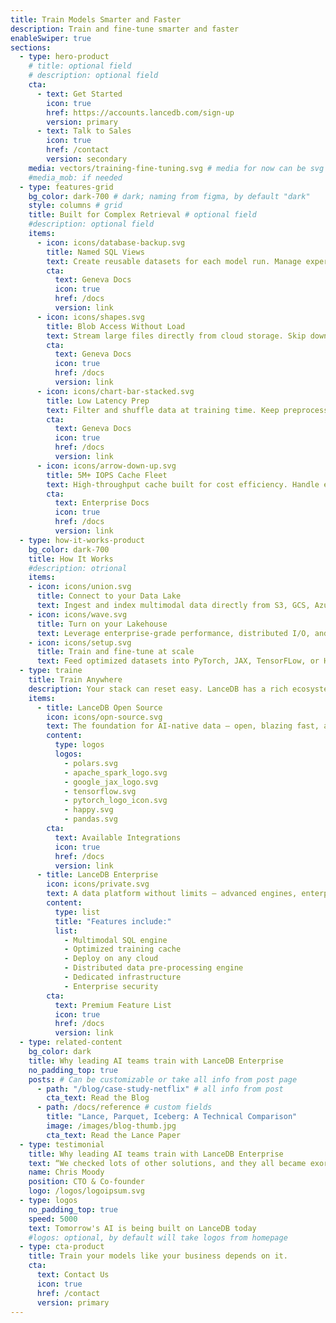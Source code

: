 ```yaml
---
title: Train Models Smarter and Faster
description: Train and fine-tune smarter and faster
enableSwiper: true
sections:
  - type: hero-product
    # title: optional field
    # description: optional field
    cta:
      - text: Get Started
        icon: true
        href: https://accounts.lancedb.com/sign-up
        version: primary
      - text: Talk to Sales
        icon: true
        href: /contact
        version: secondary
    media: vectors/training-fine-tuning.svg # media for now can be svg of image
    #media_mob: if needed
  - type: features-grid
    bg_color: dark-700 # dark; naming from figma, by default "dark"
    style: columns # grid 
    title: Built for Complex Retrieval # optional field
    #description: optional field
    items:
      - icon: icons/database-backup.svg
        title: Named SQL Views
        text: Create reusable datasets for each model run. Manage experiments without duplicating data or rewriting queries.
        cta: 
          text: Geneva Docs
          icon: true
          href: /docs
          version: link
      - icon: icons/shapes.svg
        title: Blob Access Without Load
        text: Stream large files directly from cloud storage. Skip downloads and keep I/O costs low.
        cta: 
          text: Geneva Docs
          icon: true
          href: /docs
          version: link
      - icon: icons/chart-bar-stacked.svg
        title: Low Latency Prep
        text: Filter and shuffle data at training time. Keep preprocessing fast and GPUs fully utilized.
        cta: 
          text: Geneva Docs
          icon: true
          href: /docs
          version: link
      - icon: icons/arrow-down-up.svg
        title: 5M+ IOPS Cache Fleet
        text: High-throughput cache built for cost efficiency. Handle extreme concurrency with ease.
        cta: 
          text: Enterprise Docs
          icon: true
          href: /docs
          version: link
  - type: how-it-works-product
    bg_color: dark-700
    title: How It Works
    #description: otrional
    items: 
    - icon: icons/union.svg
      title: Connect to your Data Lake
      text: Ingest and index multimodal data directly from S3, GCS, Azure Blob, or on-prem storage—no migration headaches.
    - icon: icons/wave.svg
      title: Turn on your Lakehouse
      text: Leverage enterprise-grade performance, distributed I/O, and multimodal dataset management for training pipelines.
    - icon: icons/setup.svg
      title: Train and fine-tune at scale
      text: Feed optimized datasets into PyTorch, JAX, TensorFLow, or Hugging Face—enabling faster iteration and better models.
  - type: traine
    title: Train Anywhere
    description: Your stack can reset easy. LanceDB has a rich ecosystem and mature integrations.
    items: 
      - title: LanceDB Open Source
        icon: icons/opn-source.svg
        text: The foundation for AI-native data — open, blazing fast, and ready to build anywhere.
        content:
          type: logos
          logos: 
            - polars.svg
            - apache_spark_logo.svg
            - google_jax_logo.svg
            - tensorflow.svg
            - pytorch_logo_icon.svg
            - happy.svg
            - pandas.svg
        cta: 
          text: Available Integrations
          icon: true
          href: /docs
          version: link
      - title: LanceDB Enterprise
        icon: icons/private.svg
        text: A data platform without limits — advanced engines, enterprise security, and world-class support.
        content:
          type: list
          title: "Features include:"
          list: 
            - Multimodal SQL engine
            - Optimized training cache
            - Deploy on any cloud
            - Distributed data pre-processing engine
            - Dedicated infrastructure
            - Enterprise security
        cta: 
          text: Premium Feature List
          icon: true
          href: /docs
          version: link
  - type: related-content
    bg_color: dark
    title: Why leading AI teams train with LanceDB Enterprise
    no_padding_top: true
    posts: # Can be customizable or take all info from post page
      - path: "/blog/case-study-netflix" # all info from post
        cta_text: Read the Blog
      - path: /docs/reference # custom fields
        title: "Lance, Parquet, Iceberg: A Technical Comparison"
        image: /images/blog-thumb.jpg
        cta_text: Read the Lance Paper
  - type: testimonial
    title: Why leading AI teams train with LanceDB Enterprise
    text: “We checked lots of other solutions, and they all became exorbitantly expensive for datasets >100M embeddings. LanceDB was the only option that could store 1B embeddings with 100x lower cost and zero ops. That’s why we love LanceDB!”
    name: Chris Moody
    position: CTO & Co-founder
    logo: /logos/logoipsum.svg
  - type: logos
    no_padding_top: true
    speed: 5000
    text: Tomorrow's AI is being built on LanceDB today
    #logos: optional, by default will take logos from homepage
  - type: cta-product
    title: Train your models like your business depends on it.
    cta:
      text: Contact Us
      icon: true
      href: /contact
      version: primary
---
```

